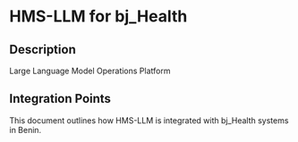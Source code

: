 # HMS-LLM for bj_Health

## Description

Large Language Model Operations Platform

## Integration Points

This document outlines how HMS-LLM is integrated with bj_Health systems in Benin.
